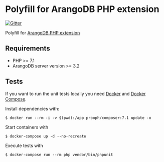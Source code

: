 # Polyfill for ArangoDB PHP extension

[![Gitter](https://badges.gitter.im/Join%20Chat.svg)](https://gitter.im/prooph/improoph)

Polyfill for [ArangoDB PHP extension](https://github.com/sandrokeil/arangodb-php-driver)

## Requirements

- PHP >= 7.1
- ArangoDB server version >= 3.2

## Tests
If you want to run the unit tests locally you need [Docker](https://docs.docker.com/engine/installation/ "Install Docker") 
and [Docker Compose](https://docs.docker.com/compose/install/ "Install Docker Compose").

Install dependencies with:

```
$ docker run --rm -i -v $(pwd):/app prooph/composer:7.1 update -o
```

Start containers with
```
$ docker-compose up -d --no-recreate
```

Execute tests with

```
$ docker-compose run --rm php vendor/bin/phpunit
```

